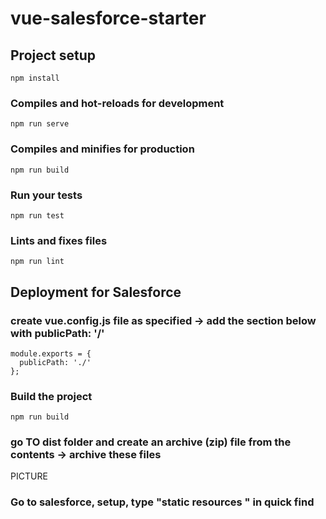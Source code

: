 # vue-salesforce-starter

## Project setup
```
npm install
```

### Compiles and hot-reloads for development
```
npm run serve
```

### Compiles and minifies for production
```
npm run build
```

### Run your tests
```
npm run test
```

### Lints and fixes files
```
npm run lint
```

## Deployment for Salesforce


### create vue.config.js file as specified -> add the section below with publicPath: '/'

```
module.exports = {
  publicPath: './'
};
```

### Build the project 
```
npm run build
```
### go TO dist folder and create an archive (zip) file from the contents -> archive these files

PICTURE


### Go to salesforce, setup, type "static resources " in quick find

###

